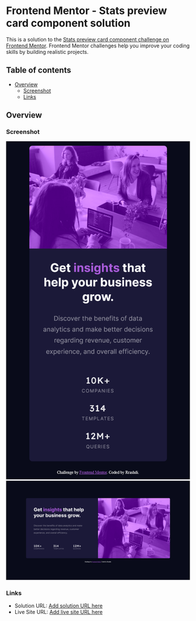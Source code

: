 # Frontend Mentor - Stats preview card component solution

This is a solution to the [Stats preview card component challenge on Frontend Mentor](https://www.frontendmentor.io/challenges/stats-preview-card-component-8JqbgoU62). Frontend Mentor challenges help you improve your coding skills by building realistic projects. 

## Table of contents

- [Overview](#overview)
  - [Screenshot](#screenshot)
  - [Links](#links)


## Overview

### Screenshot

![Mobile ScreenShot](./design/Screenshot-mobile.png)
![Desktop ScreenShot](./design/Screenshot-desktop.png)

### Links

- Solution URL: [Add solution URL here](https://github.com/Rrashdi/Frontend-challenge-stats-preview-card)
- Live Site URL: [Add live site URL here](https://rrashdi.github.io/Frontend-challenge-stats-preview-card/)
